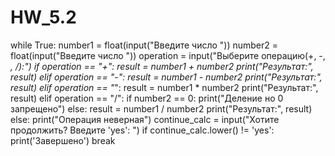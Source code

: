 # HW_5.2


while True:
    number1 = float(input("Введите число "))
    number2 = float(input("Введите число "))
    operation = input("Выберите операцию(+, -, *, /):")
    if operation == "+":
        result = number1 + number2
        print("Результат:", result)
    elif operation == "-":
        result = number1 - number2
        print("Результат:", result)
    elif operation == "*":
        result = number1 * number2
        print("Результат:", result)
    elif operation == "/":
        if number2 == 0:
            print("Деление но 0 запрещено")
        else:
            result = number1 / number2
            print("Результат:", result)
    else:
        print("Операция неверная")
    continue_calc = input("Хотите продолжить? Введите 'yes': ")
    if continue_calc.lower() != 'yes':
        print('Завершено')
        break
